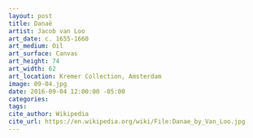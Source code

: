 ```yaml
---
layout: post
title: Danaë
artist: Jacob van Loo
art_date: c. 1655-1660
art_medium: Oil
art_surface: Canvas
art_height: 74
art_width: 62
art_location: Kremer Collection, Amsterdam
image: 09-04.jpg
date: 2016-09-04 12:00:00 -05:00
categories:
tags:
cite_author: Wikipedia
cite_url: https://en.wikipedia.org/wiki/File:Danae_by_Van_Loo.jpg
---
```

